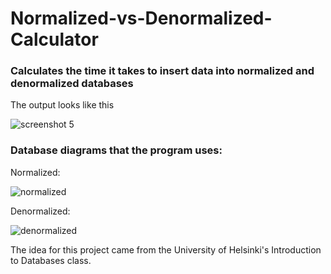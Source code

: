 <h1>Normalized-vs-Denormalized-Calculator</h1>
<h3>Calculates the time it takes to insert data into normalized and denormalized databases</h3>
<p>The output looks like this</p>

![screenshot 5](https://user-images.githubusercontent.com/34348677/36684396-da6b7ef4-1b28-11e8-9144-7ebb9cfc2dff.png)

<h3>Database diagrams that the program uses:</h3>
<p>Normalized:<p>
  
![normalized](https://user-images.githubusercontent.com/34348677/36684430-f81aca68-1b28-11e8-9d6d-4502b73557a6.png)

<p>Denormalized:</p>

![denormalized](https://user-images.githubusercontent.com/34348677/36684441-034433b6-1b29-11e8-8fea-a7f200dc98c6.png)

</hr>
<p>The idea for this project came from the University of Helsinki's Introduction to Databases class.</p>

